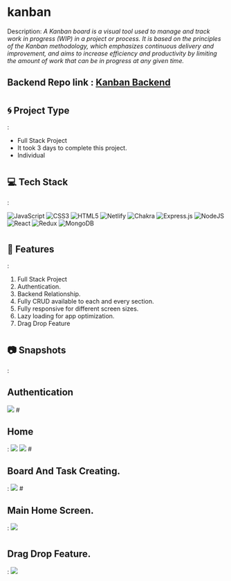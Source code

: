 # kanban
<p>
<bdi>Description:  </bdi><i>A Kanban board is a visual tool used to manage and track work in progress (WIP) in a project or process. It is based on the principles of the Kanban methodology, which emphasizes continuous delivery and improvement, and aims to increase efficiency and productivity by limiting the amount of work that can be in progress at any given time.</i>
</p>

<h2>Backend Repo link : <a href="https://github.com/AbhishekOjha5972/kanban_backend" target="_blank">Kanban Backend</a></h2>

# <h2>🌀 Project Type</h2>:
<ul>
    <li>Full Stack Project</li>
    <li>It took 3 days to complete this project.</li>
    <li>Individual</li>
</ul>

# <h2>💻 Tech Stack</h2>:
![JavaScript](https://img.shields.io/badge/javascript-%23323330.svg?style=for-the-badge&logo=javascript&logoColor=%23F7DF1E) ![CSS3](https://img.shields.io/badge/css3-%231572B6.svg?style=for-the-badge&logo=css3&logoColor=white) ![HTML5](https://img.shields.io/badge/html5-%23E34F26.svg?style=for-the-badge&logo=html5&logoColor=white) ![Netlify](https://img.shields.io/badge/netlify-%23000000.svg?style=for-the-badge&logo=netlify&logoColor=#00C7B7)  ![Chakra](https://img.shields.io/badge/chakra-%234ED1C5.svg?style=for-the-badge&logo=chakraui&logoColor=white) ![Express.js](https://img.shields.io/badge/express.js-%23404d59.svg?style=for-the-badge&logo=express&logoColor=%2361DAFB) ![NodeJS](https://img.shields.io/badge/node.js-6DA55F?style=for-the-badge&logo=node.js&logoColor=white) ![React](https://img.shields.io/badge/react-%2320232a.svg?style=for-the-badge&logo=react&logoColor=%2361DAFB) ![Redux](https://img.shields.io/badge/redux-%23593d88.svg?style=for-the-badge&logo=redux&logoColor=white) ![MongoDB](https://img.shields.io/badge/MongoDB-%234ea94b.svg?style=for-the-badge&logo=mongodb&logoColor=white)

# <h2>🤨 Features</h2>:
<ol>
    <li>Full Stack Project</li>
    <li>Authentication.</li>
    <li>Backend Relationship.</li>
    <li>Fully CRUD available to each and every section.</li>
    <li>Fully responsive for different screen sizes.</li>
    <li>Lazy loading for app optimization.</li>
    <li>Drag Drop Feature</li>
</ol>

# <h2>📷 Snapshots</h2>:
<h2>Authentication</h2>
<img src="https://user-images.githubusercontent.com/108677306/233150037-6be60950-328f-415e-8219-ca25dd7db46c.PNG"/>
# <h2>Home</h2>:
<img src="https://user-images.githubusercontent.com/108677306/233150283-99f37e10-5e48-46f9-8392-91f5fdb04c10.PNG"/>
<img src="https://user-images.githubusercontent.com/108677306/233150322-0382de77-b2e2-4b76-b9ab-acdbcf9a6e97.PNG"/>
# <h2>Board And Task Creating.</h2>:
<img src="https://user-images.githubusercontent.com/108677306/233163923-1f93bf56-6bb5-4ae6-b784-7c188a6f3927.PNG"/>
# <h2>Main Home Screen.</h2>:
<img src="https://user-images.githubusercontent.com/108677306/233164402-a945d4e5-c4dc-4b42-a69f-0910f2c8fa9e.PNG"/>

# <h2>Drag Drop Feature.</h2>:
<img src="https://user-images.githubusercontent.com/108677306/233164755-9f7b8ae2-31df-40db-ac2a-768d992fe714.PNG" />

